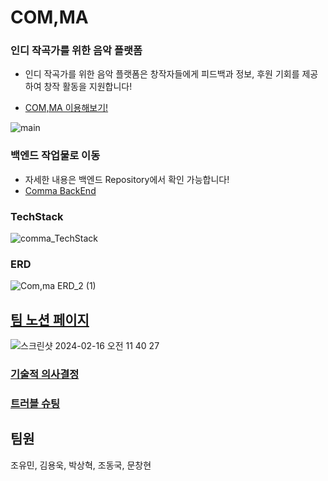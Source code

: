 # COM,MA

### 인디 작곡가를 위한 음악 플랫폼
- 인디 작곡가를 위한 음악 플랫폼은 창작자들에게 피드백과 정보, 후원 기회를 제공하여 창작 활동을 지원합니다!

- [COM,MA 이용해보기!](https://compose-market.vercel.app/)

![main](https://github.com/Techit-BitHarmony/Comma_Frontend/assets/51808344/0b9d3a70-15cc-452c-810b-bb11aad7b4ff)


### 백엔드 작업물로 이동
- 자세한 내용은 백엔드 Repository에서 확인 가능합니다!
- [Comma BackEnd](https://github.com/Techit-BitHarmony/Comma)

### TechStack
![comma_TechStack](https://github.com/Techit-BitHarmony/Comma_Frontend/assets/84844598/d15e27a6-d3d2-47bd-93e5-b935086490eb)

### ERD
![Com,ma ERD_2 (1)](https://github.com/Techit-BitHarmony/Comma_Frontend/assets/84844598/d5a04df4-5d03-4443-bae1-c363b7273685)

## [팀 노션 페이지](https://likelion.notion.site/9-4ee8e96c7a2d4c79ba7799897a1f1352)
![스크린샷 2024-02-16 오전 11 40 27](https://github.com/Techit-BitHarmony/Comma_Frontend/assets/84844598/9f469180-b465-49b1-bca2-69efa11ba5c8)

### [기술적 의사결정](https://www.notion.so/7b5df4d052444e0f9df19ae4b1c4f660?pvs=4)


### [트러블 슈팅](https://www.notion.so/a758174d8ca243438c1cda75758f479d?v=304dce628cfd4d51b9a83754984bf4ad&pvs=4)

## 팀원
조유민, 김용욱, 박상혁, 조동국, 문창현
